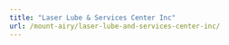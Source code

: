 ```yaml
---
title: "Laser Lube & Services Center Inc"
url: /mount-airy/laser-lube-and-services-center-inc/
---
```

